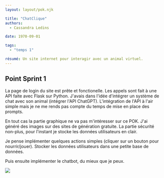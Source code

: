 ```yaml
---
layout: layout/pok.njk

title: "ChatClique"
authors:
  - Cassandra Ledins

date: 1970-09-01

tags: 
  - "temps 1"

résumé: Un site internet pour interagir avec un animal virtuel.
---
```



## Point Sprint 1

La page de login du site est prête et fonctionelle. Les appels sont fait à une API faite avec Flask sur Python. J'avais dans l'idée d'intégrer un système de chat avec son animal (intégrer l'API ChatGPT). L'intégration de l'API à l'air simple mais je ne me rends pas compte du temps de mise en place des prompts. 

En tout cas la partie graphique ne va pas m'intéresser sur ce POK. J'ai généré des images sur des sites de génération gratuite. La partie sécurité non-plus, pour l'instant je stocke les données utilisateurs en clair.

Je pense implémenter quelques actions simples (cliquer sur un bouton pour nourrir/jouer). Stocker les données utilisateurs dans une petite base de données.

Puis ensuite implémenter le chatbot, du mieux que je peux.

<img src="login.png">